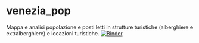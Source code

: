 # venezia_pop
Mappa e analisi popolazione e posti letti in strutture turistiche (alberghiere e extralberghiere) e locazioni turistiche.
[![Binder](https://mybinder.org/badge_logo.svg)](https://mybinder.org/v2/gh/ali-ce/venezia_pop/master)
